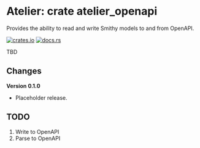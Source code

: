 # Atelier: crate atelier_openapi

Provides the ability to read and write Smithy models to and from OpenAPI.

[![crates.io](https://img.shields.io/crates/v/atelier_openapi.svg)](https://crates.io/crates/atelier_openapi)
[![docs.rs](https://docs.rs/atelier_openapi/badge.svg)](https://docs.rs/atelier_openapi)

TBD

## Changes

**Version 0.1.0**

* Placeholder release.

## TODO

1. Write to OpenAPI
1. Parse to OpenAPI
